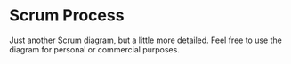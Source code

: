 # Scrum Process

Just another Scrum diagram, but a little more detailed.
Feel free to use the diagram for personal or commercial purposes.